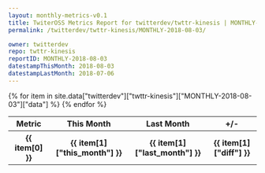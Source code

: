 ```yaml
---
layout: monthly-metrics-v0.1
title: TwiterOSS Metrics Report for twitterdev/twttr-kinesis | MONTHLY-2018-08-03 | 2018-08-03
permalink: /twitterdev/twttr-kinesis/MONTHLY-2018-08-03/

owner: twitterdev
repo: twttr-kinesis
reportID: MONTHLY-2018-08-03
datestampThisMonth: 2018-08-03
datestampLastMonth: 2018-07-06
---
```


<table style="width: 100%">
    <tr>
        <th>Metric</th>
        <th>This Month</th>
        <th>Last Month</th>
        <th>+/-</th>
    </tr>
    {% for item in site.data["twitterdev"]["twttr-kinesis"]["MONTHLY-2018-08-03"]["data"] %}
    <tr>
        <th>{{ item[0] }}</th>
        <th>{{ item[1]["this_month"] }}</th>
        <th>{{ item[1]["last_month"] }}</th>
        <th>{{ item[1]["diff"] }}</th>
    </tr>
    {% endfor %}
</table>

